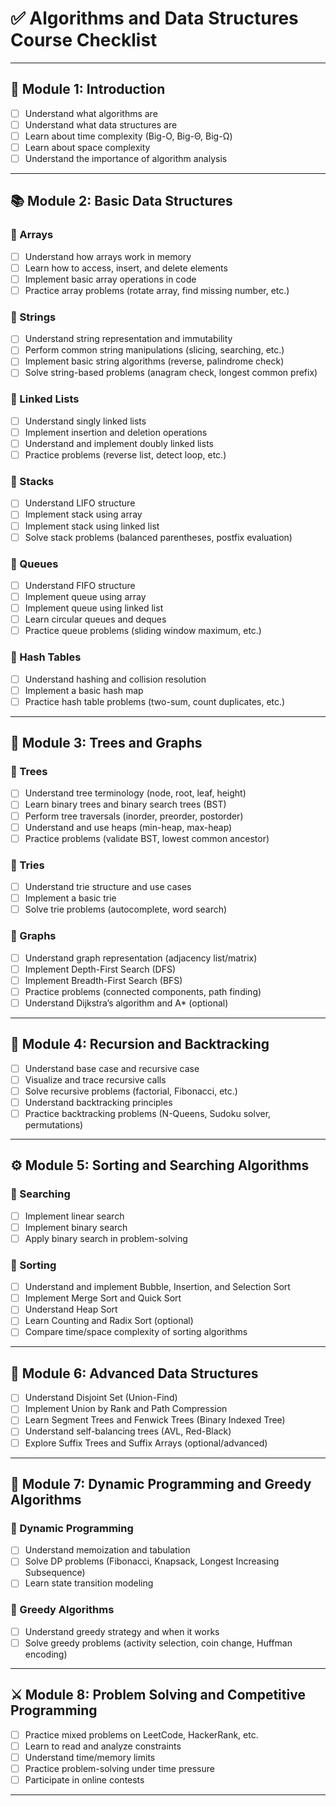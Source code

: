 # ✅ Algorithms and Data Structures Course Checklist

---

## 📘 Module 1: Introduction
- [ ] Understand what algorithms are
- [ ] Understand what data structures are
- [ ] Learn about time complexity (Big-O, Big-Θ, Big-Ω)
- [ ] Learn about space complexity
- [ ] Understand the importance of algorithm analysis

---

## 📚 Module 2: Basic Data Structures

### 📌 Arrays
- [ ] Understand how arrays work in memory
- [ ] Learn how to access, insert, and delete elements
- [ ] Implement basic array operations in code
- [ ] Practice array problems (rotate array, find missing number, etc.)

### 📌 Strings
- [ ] Understand string representation and immutability
- [ ] Perform common string manipulations (slicing, searching, etc.)
- [ ] Implement basic string algorithms (reverse, palindrome check)
- [ ] Solve string-based problems (anagram check, longest common prefix)

### 📌 Linked Lists
- [ ] Understand singly linked lists
- [ ] Implement insertion and deletion operations
- [ ] Understand and implement doubly linked lists
- [ ] Practice problems (reverse list, detect loop, etc.)

### 📌 Stacks
- [ ] Understand LIFO structure
- [ ] Implement stack using array
- [ ] Implement stack using linked list
- [ ] Solve stack problems (balanced parentheses, postfix evaluation)

### 📌 Queues
- [ ] Understand FIFO structure
- [ ] Implement queue using array
- [ ] Implement queue using linked list
- [ ] Learn circular queues and deques
- [ ] Practice queue problems (sliding window maximum, etc.)

### 📌 Hash Tables
- [ ] Understand hashing and collision resolution
- [ ] Implement a basic hash map
- [ ] Practice hash table problems (two-sum, count duplicates, etc.)

---

## 🌲 Module 3: Trees and Graphs

### 📌 Trees
- [ ] Understand tree terminology (node, root, leaf, height)
- [ ] Learn binary trees and binary search trees (BST)
- [ ] Perform tree traversals (inorder, preorder, postorder)
- [ ] Understand and use heaps (min-heap, max-heap)
- [ ] Practice problems (validate BST, lowest common ancestor)

### 📌 Tries
- [ ] Understand trie structure and use cases
- [ ] Implement a basic trie
- [ ] Solve trie problems (autocomplete, word search)

### 📌 Graphs
- [ ] Understand graph representation (adjacency list/matrix)
- [ ] Implement Depth-First Search (DFS)
- [ ] Implement Breadth-First Search (BFS)
- [ ] Practice problems (connected components, path finding)
- [ ] Understand Dijkstra’s algorithm and A* (optional)

---

## 🔁 Module 4: Recursion and Backtracking

- [ ] Understand base case and recursive case
- [ ] Visualize and trace recursive calls
- [ ] Solve recursive problems (factorial, Fibonacci, etc.)
- [ ] Understand backtracking principles
- [ ] Practice backtracking problems (N-Queens, Sudoku solver, permutations)

---

## ⚙️ Module 5: Sorting and Searching Algorithms

### 📌 Searching
- [ ] Implement linear search
- [ ] Implement binary search
- [ ] Apply binary search in problem-solving

### 📌 Sorting
- [ ] Understand and implement Bubble, Insertion, and Selection Sort
- [ ] Implement Merge Sort and Quick Sort
- [ ] Understand Heap Sort
- [ ] Learn Counting and Radix Sort (optional)
- [ ] Compare time/space complexity of sorting algorithms

---

## 🧠 Module 6: Advanced Data Structures

- [ ] Understand Disjoint Set (Union-Find)
- [ ] Implement Union by Rank and Path Compression
- [ ] Learn Segment Trees and Fenwick Trees (Binary Indexed Tree)
- [ ] Understand self-balancing trees (AVL, Red-Black)
- [ ] Explore Suffix Trees and Suffix Arrays (optional/advanced)

---

## 🧮 Module 7: Dynamic Programming and Greedy Algorithms

### 📌 Dynamic Programming
- [ ] Understand memoization and tabulation
- [ ] Solve DP problems (Fibonacci, Knapsack, Longest Increasing Subsequence)
- [ ] Learn state transition modeling

### 📌 Greedy Algorithms
- [ ] Understand greedy strategy and when it works
- [ ] Solve greedy problems (activity selection, coin change, Huffman encoding)

---

## ⚔️ Module 8: Problem Solving and Competitive Programming

- [ ] Practice mixed problems on LeetCode, HackerRank, etc.
- [ ] Learn to read and analyze constraints
- [ ] Understand time/memory limits
- [ ] Practice problem-solving under time pressure
- [ ] Participate in online contests

---
